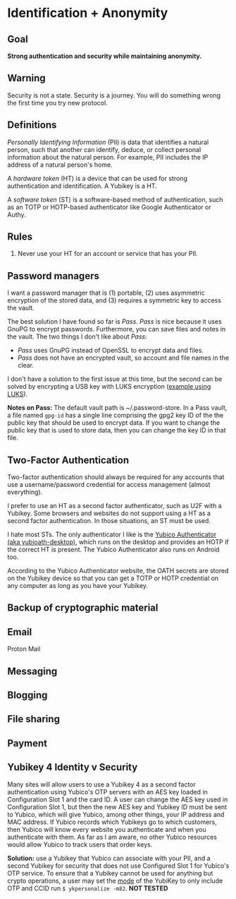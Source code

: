 Identification + Anonymity
=================

## Goal

**Strong authentication and security while maintaining anonymity.**

## Warning

Security is not a state. Security is a journey. You will do something wrong the first time you try new protocol.

## Definitions

*Personally Identifying Information* (PII) is data that identifies a natural person, such that another can identify, deduce, or collect personal information about the natural person. For example, PII includes the IP address of a natural person's home.

A *hardware token* (HT) is a device that can be used for strong authentication and identification. A Yubikey is a HT.

A *software token* (ST) is a software-based method of authentication, such as an TOTP or HOTP-based authenticator like Google Authenticator or Authy.

## Rules

1. Never use your HT for an account or service that has your PII.

## Password managers

I want a password manager that is (1) portable, (2) uses asymmetric encryption of the stored data, and (3) requires a symmetric key to access the vault.

The best solution I have found so far is *Pass*. *Pass* is nice because it uses GnuPG to encrypt passwords. Furthermore, you can save files and notes in the vault. The two things I don't like about *Pass*:
- *Pass* uses GnuPG instead of OpenSSL to encrypt data and files.
- *Pass* does not have an encrypted vault, so account and file names in the clear.

I don't have a solution to the first issue at this time, but the second can be solved by encrypting a USB key with LUKS encryption ([example using LUKS](https://github.com/drduh/YubiKey-Guide#backup-everything)).

**Notes on Pass:** The default vault path is ~/.password-store. In a Pass vault, a file named `gpg-id` has a single line comprising the gpg2 key ID of the the public key that should be used to encrypt data. If you want to change the public key that is used to store data, then you can change the key ID in that file.

## Two-Factor Authentication

Two-factor authentication should always be required for any accounts that use a username/password credential for access management (almost everything).

I prefer to use an HT as a second factor authenticator, such as U2F with a Yubikey. Some browsers and websites do not support using a HT as a second factor authentication. In those situations, an ST must be used.

I hate most STs. The only authenticator I like is the [Yubico Authenticator (aka yubioath-desktop)](https://developers.yubico.com/yubioath-desktop/), which runs on the desktop and provides an HOTP if the correct HT is present. The Yubico Authenticator also runs on Android too.

According to the Yubico Authenticator website, the OATH secrets are stored on the Yubikey device so that you can get a TOTP or HOTP credential on any computer as long as you have your Yubikey.


## Backup of cryptographic material

## Email

Proton Mail

## Messaging

## Blogging

## File sharing

## Payment

## Yubikey 4 Identity v Security

Many sites will allow users to use a Yubikey 4 as a second factor authentication using Yubico's OTP servers with an AES key loaded in Configuration Slot 1 and the card ID. A user can change the AES key used in Configuration Slot 1, but then the new AES key and Yubikey ID must be sent to Yubico, which will give Yubico, among other things, your IP address and MAC address. If Yubico records which Yubikeys go to which customers, then Yubico will know every website you authenticate and when you authenticate with them. As far as I am aware, no other Yubico resources would allow Yubico to track users that order keys.

**Solution:** use a Yubikey that Yubico can associate with your PII, and a second Yubikey for security that does not use Configured Slot 1 for Yubico's OTP service. To ensure that a Yubikey cannot be used for anything but crypto operations, a user may set the [mode](https://developers.yubico.com/yubikey-personalization/Manuals/ykpersonalize.1.html#_yubikey_3_0_and_above) of the YubiKey to only include OTP and CCID run `$ ykpersonalize -m82`. **NOT TESTED**
